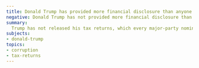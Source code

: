 ```yaml
---
title: Donald Trump has provided more financial disclosure than anyone
negative: Donald Trump has not provided more financial disclosure than anyone
summary:
  Trump has not released his tax returns, which every major-party nominee for the past 4 decades has done.
subjects:
- donald-trump
topics:
- corruption
- tax-returns
---
```

